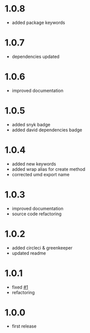 # 1.0.8

* added package keywords

# 1.0.7

* dependencies updated

# 1.0.6

* improved documentation

# 1.0.5

* added snyk badge
* added david dependencies badge

# 1.0.4

* added new keywords
* added wrap alias for create method
* corrected umd export name

# 1.0.3

* improved documentation
* source code refactoring

# 1.0.2

* added circleci & greenkeeper
* updated readme

# 1.0.1

* fixed [#1](https://github.com/manferlo81/map-number/issues/1)
* refactoring

# 1.0.0

* first release
